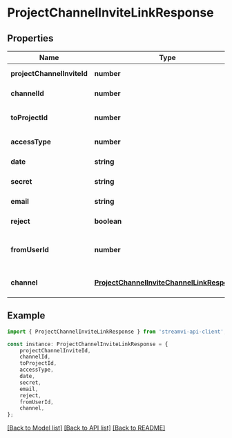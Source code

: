 # ProjectChannelInviteLinkResponse


## Properties

Name | Type | Description | Notes
------------ | ------------- | ------------- | -------------
**projectChannelInviteId** | **number** | Unique id | [default to undefined]
**channelId** | **number** | Channel id | [default to undefined]
**toProjectId** | **number** | Project id (in invite for project id) | [default to undefined]
**accessType** | **number** | Access type | [default to undefined]
**date** | **string** | Date create | [default to undefined]
**secret** | **string** | Secret key for link | [default to undefined]
**email** | **string** | Email | [default to undefined]
**reject** | **boolean** | If rejected then true | [default to undefined]
**fromUserId** | **number** | The user who granted access | [default to undefined]
**channel** | [**ProjectChannelInviteChannelLinkResponse**](ProjectChannelInviteChannelLinkResponse.md) | Project info | [optional] [default to undefined]

## Example

```typescript
import { ProjectChannelInviteLinkResponse } from 'streamvi-api-client';

const instance: ProjectChannelInviteLinkResponse = {
    projectChannelInviteId,
    channelId,
    toProjectId,
    accessType,
    date,
    secret,
    email,
    reject,
    fromUserId,
    channel,
};
```

[[Back to Model list]](../README.md#documentation-for-models) [[Back to API list]](../README.md#documentation-for-api-endpoints) [[Back to README]](../README.md)
